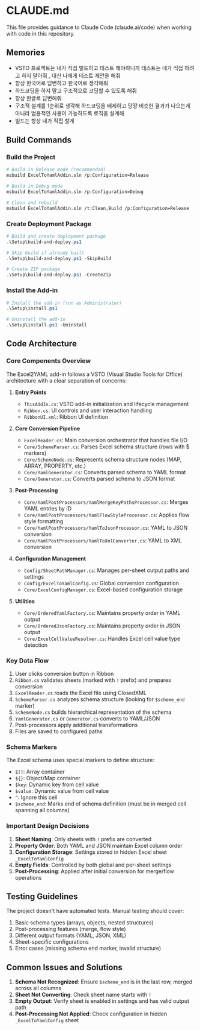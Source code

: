# CLAUDE.md

This file provides guidance to Claude Code (claude.ai/code) when working with code in this repository.

## Memories

- VSTO 프로젝트는 내가 직접 빌드하고 테스트 해야하니까 테스트는 네가 직접 하려고 하지 말아줘 , 대신 나에게 테스트 제안을 해줘
- 항상 한국어로 답변하고 한국어로 생각해줘
- 하드코딩을 하지 말고 구조적으로 코딩할 수 있도록 해줘
- 항상 한글로 답변해줘
- 구조적 설계를 1순위로 생각해 하드코딩을 배제하고 당장 비슷한 결과가 나오는게 아니라 범용적인 사용이 가능하도록 로직을 설계해
- 빌드는 항상 내가 직접 할게 

## Build Commands

### Build the Project
```bash
# Build in Release mode (recommended)
msbuild ExcelToYamlAddin.sln /p:Configuration=Release

# Build in Debug mode
msbuild ExcelToYamlAddin.sln /p:Configuration=Debug

# Clean and rebuild
msbuild ExcelToYamlAddin.sln /t:Clean,Build /p:Configuration=Release
```

### Create Deployment Package
```powershell
# Build and create deployment package
.\Setup\build-and-deploy.ps1

# Skip build if already built
.\Setup\build-and-deploy.ps1 -SkipBuild

# Create ZIP package
.\Setup\build-and-deploy.ps1 -CreateZip
```

### Install the Add-in
```powershell
# Install the add-in (run as Administrator)
.\Setup\install.ps1

# Uninstall the add-in
.\Setup\install.ps1 -Uninstall
```

## Code Architecture

### Core Components Overview

The Excel2YAML add-in follows a VSTO (Visual Studio Tools for Office) architecture with a clear separation of concerns:

1. **Entry Points**
   - `ThisAddIn.cs`: VSTO add-in initialization and lifecycle management
   - `Ribbon.cs`: UI controls and user interaction handling
   - `RibbonUI.xml`: Ribbon UI definition

2. **Core Conversion Pipeline**
   - `ExcelReader.cs`: Main conversion orchestrator that handles file I/O
   - `Core/SchemeParser.cs`: Parses Excel schema structure (rows with $ markers)
   - `Core/SchemeNode.cs`: Represents schema structure nodes (MAP, ARRAY, PROPERTY, etc.)
   - `Core/YamlGenerator.cs`: Converts parsed schema to YAML format
   - `Core/Generator.cs`: Converts parsed schema to JSON format

3. **Post-Processing**
   - `Core/YamlPostProcessors/YamlMergeKeyPathsProcessor.cs`: Merges YAML entries by ID
   - `Core/YamlPostProcessors/YamlFlowStyleProcessor.cs`: Applies flow style formatting
   - `Core/YamlPostProcessors/YamlToJsonProcessor.cs`: YAML to JSON conversion
   - `Core/YamlPostProcessors/YamlToXmlConverter.cs`: YAML to XML conversion

4. **Configuration Management**
   - `Config/SheetPathManager.cs`: Manages per-sheet output paths and settings
   - `Config/ExcelToYamlConfig.cs`: Global conversion configuration
   - `Core/ExcelConfigManager.cs`: Excel-based configuration storage

5. **Utilities**
   - `Core/OrderedYamlFactory.cs`: Maintains property order in YAML output
   - `Core/OrderedJsonFactory.cs`: Maintains property order in JSON output
   - `Core/ExcelCellValueResolver.cs`: Handles Excel cell value type detection

### Key Data Flow

1. User clicks conversion button in Ribbon
2. `Ribbon.cs` validates sheets (marked with `!` prefix) and prepares conversion
3. `ExcelReader.cs` reads the Excel file using ClosedXML
4. `SchemeParser.cs` analyzes schema structure (looking for `$scheme_end` marker)
5. `SchemeNode.cs` builds hierarchical representation of the schema
6. `YamlGenerator.cs` or `Generator.cs` converts to YAML/JSON
7. Post-processors apply additional transformations
8. Files are saved to configured paths

### Schema Markers

The Excel schema uses special markers to define structure:
- `$[]`: Array container
- `${}`: Object/Map container  
- `$key`: Dynamic key from cell value
- `$value`: Dynamic value from cell value
- `^`: Ignore this cell
- `$scheme_end`: Marks end of schema definition (must be in merged cell spanning all columns)

### Important Design Decisions

1. **Sheet Naming**: Only sheets with `!` prefix are converted
2. **Property Order**: Both YAML and JSON maintain Excel column order
3. **Configuration Storage**: Settings stored in hidden Excel sheet `_ExcelToYamlConfig`
4. **Empty Fields**: Controlled by both global and per-sheet settings
5. **Post-Processing**: Applied after initial conversion for merge/flow operations

## Testing Guidelines

The project doesn't have automated tests. Manual testing should cover:
1. Basic schema types (arrays, objects, nested structures)
2. Post-processing features (merge, flow style)
3. Different output formats (YAML, JSON, XML)
4. Sheet-specific configurations
5. Error cases (missing schema end marker, invalid structure)

## Common Issues and Solutions

1. **Schema Not Recognized**: Ensure `$scheme_end` is in the last row, merged across all columns
2. **Sheet Not Converting**: Check sheet name starts with `!`
3. **Empty Output**: Verify sheet is enabled in settings and has valid output path
4. **Post-Processing Not Applied**: Check configuration in hidden `_ExcelToYamlConfig` sheet
